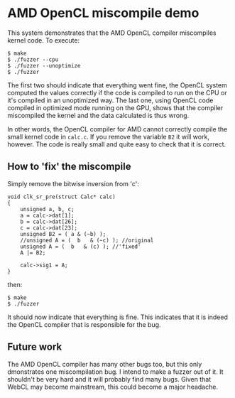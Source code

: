 AMD OpenCL miscompile demo
=============

This system demonstrates that the AMD OpenCL compiler miscompiles kernel code. To execute:

```
$ make
$ ./fuzzer --cpu
$ ./fuzzer --unoptimize
$ ./fuzzer
```

The first two should indicate that everything went fine, the OpenCL system computed the values correctly if the code is compiled to run on the CPU or it's compiled in an unoptimized way. The last one, using OpenCL code compiled in optimized mode running on the GPU, shows that the compiler miscompiled the kernel and the data calculated is thus wrong.

In other words, the OpenCL compiler for AMD cannot correctly compile the small kernel code in `calc.c`. If you remove the variable `B2` it will work, however. The code is really small and quite easy to check that it is correct. 

How to 'fix' the miscompile
-------------
Simply remove the bitwise inversion from 'c':

```
void clk_sr_pre(struct Calc* calc)
{
    unsigned a, b, c;
    a = calc->dat[1];
    b = calc->dat[26];
    c = calc->dat[23];
    unsigned B2 = ( a & (~b) );
    //unsigned A = (  b   & (~c) ); //original
    unsigned A = (  b   & (c) ); //'fixed'
    A |= B2;

    calc->sig1 = A;
}
```

then:

```
$ make
$ ./fuzzer
```

It should now indicate that everything is fine. This indicates that it is indeed the OpenCL compiler that is responsible for the bug.


Future work
-------------
The AMD OpenCL compiler has many other bugs too, but this only dmonstrates one miscompilation bug. I intend to make a fuzzer out of it. It shouldn't be very hard and it will probably find many bugs. Given that WebCL may become mainstream, this could become a major headache.

